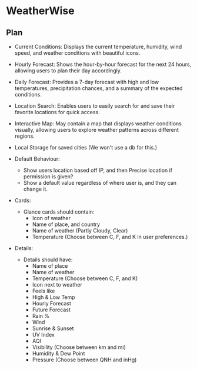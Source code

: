 # WeatherWise

## Plan
 
- Current Conditions: Displays the current temperature, humidity, wind speed, and weather conditions with beautiful icons.
- Hourly Forecast: Shows the hour-by-hour forecast for the next 24 hours, allowing users to plan their day accordingly.
- Daily Forecast: Provides a 7-day forecast with high and low temperatures, precipitation chances, and a summary of the expected conditions.
- Location Search: Enables users to easily search for and save their favorite locations for quick access.
- Interactive Map: May contain a map that displays weather conditions visually, allowing users to explore weather patterns across different regions.

- Local Storage for saved cities (We won't use a db for this.)

- Default Behaviour:
    - Show users location based off IP, and then Precise location if permission is given?  
    - Show a default value regardless of where user is, and they can change it.

- Cards:
    - Glance cards should contain:
        - Icon of weather
        - Name of place, and country
        - Name of weather (Partly Cloudy, Clear)
        - Temperature (Choose between C, F, and K in user preferences.)

- Details:
    - Details should have:
        - Name of place
        - Name of weather
        - Temperature (Choose between C, F, and K)
        - Icon next to weather
        - Feels like
        - High & Low Temp
        - Hourly Forecast
        - Future Forecast
        - Rain %
        - Wind
        - Sunrise & Sunset
        - UV Index
        - AQI
        - Visibility (Choose between km and mi)
        - Humidity & Dew Point
        - Pressure (Choose between QNH and inHg)
